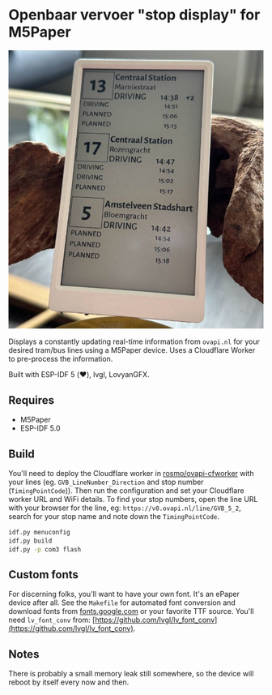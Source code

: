 # Openbaar vervoer "stop display" for M5Paper

![M5Paper](img/m5paper.jpg)

Displays a constantly updating real-time information from `ovapi.nl` for your desired tram/bus lines
using a M5Paper device. Uses a Cloudflare Worker to pre-process the information. 

Built with ESP-IDF 5 (❤️), lvgl, LovyanGFX. 

## Requires

- M5Paper
- ESP-IDF 5.0

## Build

You'll need to deploy the Cloudflare worker in [rosmo/ovapi-cfworker](https://github.com/rosmo/ovapi-cfworker) with
your lines (eg. `GVB_LineNumber_Direction` and stop number (`TimingPointCode`)). Then run the configuration and
set your Cloudflare worker URL and WiFi details. To find your stop numbers, open the line URL with your
browser for the line, eg: `https://v0.ovapi.nl/line/GVB_5_2`, search for your stop name and note down the `TimingPointCode`.

```sh
idf.py menuconfig
idf.py build
idf.py -p com3 flash
```

## Custom fonts

For discerning folks, you'll want to have your own font. It's an ePaper device after all.
See the `Makefile` for automated font conversion and download fonts from [fonts.google.com](https://fonts.google.com) or
your favorite TTF source. You'll need `lv_font_conv` from: [https://github.com/lvgl/lv_font_conv](https://github.com/lvgl/lv_font_conv).

## Notes

There is probably a small memory leak still somewhere, so the device will reboot by itself every now
and then.
